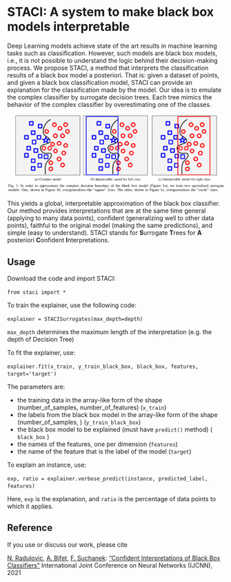 # STACI: A system to make black box models interpretable

Deep Learning models achieve state of the art results in machine learning tasks such as classification. However, such models are black box models, i.e., 
it is not possible to understand the logic behind their decision-making process. We propose STACI, a method that interprets the classification results of a black box model a posteriori. That is: given a dataset of points, and given a black box classification model, STACI can provide an explanation for the classification made by the model. Our idea is to emulate the complex classifier by surrogate decision trees. Each tree mimics the behavior of the complex classifier by overestimating one of the classes. 

![Alt text](./experiments/staci_figure.png "STACI explained")

This yields a global, interpretable approximation of the black box classifier. Our method provides interpretations that are at the same time general (applying to many data points), confident (generalizing well to other data points), faithful to the original model (making the same predictions), and simple (easy to understand). STACI stands for
**S**urrogate **T**rees for **A** posteriori **C**onfident **I**nterpretations.

## Usage

Download the code and import STACI:

```from staci import *```


To train the explainer, use the following code:

```explainer = STACISurrogates(max_depth=depth)```

```max_depth``` determines the maximum length of the interpretation (e.g. the depth of Decision Tree)

To fit the explainer, use:

```explainer.fit(x_train, y_train_black_box, black_box, features, target='target')```

The parameters are:
* the training data in the array-like form of the shape (number_of_samples, number_of_features) (```x_train```)
* the labels from the black box model in the array-like form of the shape (number_of_samples, ) (```y_train_black_box```)
* the black box model to be explained (must have  ```predict()``` method) ( ```black_box``` )
* the names of the features, one per dimension (```features```)
* the name of the feature that is the label of the model (```target```)


To explain an instance, use: 

```exp, ratio = explainer.verbose_predict(instance, predicted_label, features)```

Here, ```exp``` is the explanation, and ```ratio``` is the percentage of data points to which it applies.

## Reference

If you use or discuss our work, please cite

[N. Radulovic](https://github.com/nedRad88/), [A. Bifet](https://albertbifet.com/), [F. Suchanek](https://suchanek.name):
[“Confident Interpretations of Black Box Classifiers”](https://drive.google.com/file/d/195bgAx_uFGCqQakkjLYsPIa0jeOk5Tfy/view?usp=sharing)
International Joint Conference on Neural Networks (IJCNN), 2021
